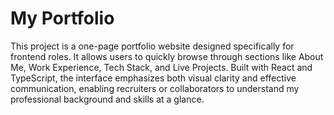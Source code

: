 # My Portfolio

This project is a one-page portfolio website designed specifically for frontend roles. It allows users to quickly browse through sections like About Me, Work Experience, Tech Stack, and Live Projects. Built with React and TypeScript, the interface emphasizes both visual clarity and effective communication, enabling recruiters or collaborators to understand my professional background and skills at a glance.
